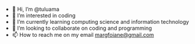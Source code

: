 - 👋 Hi, I’m @tuluama
- 👀 I’m interested in coding
- 🌱 I’m currently learning computing science and information technology
- 💞️ I’m looking to collaborate on coding and programming
- 📫 How to reach me on my email margfoiane@gmail.com

<!---
tuluama/tuluama is a ✨ special ✨ repository because its `README.md` (this file) appears on your GitHub profile.
You can click the Preview link to take a look at your changes.
--->
